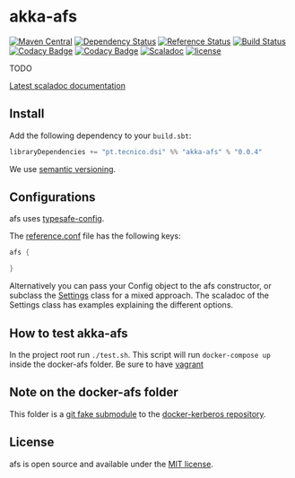 # akka-afs
[![Maven Central](https://maven-badges.herokuapp.com/maven-central/pt.tecnico.dsi/akka-afs_2.11/badge.svg?maxAge=604800)](https://maven-badges.herokuapp.com/maven-central/pt.tecnico.dsi/akka-afs_2.11)
[![Dependency Status](https://www.versioneye.com/java/pt.tecnico.dsi:akka-afs_2.11/badge.svg?style=plastic&maxAge=604800)](https://www.versioneye.com/java/pt.tecnico.dsi:akka-afs_2.11)
[![Reference Status](https://www.versioneye.com/java/pt.tecnico.dsi:akka-afs_2.11/reference_badge.svg?style=plastic&maxAge=604800)](https://www.versioneye.com/java/pt.tecnico.dsi:akka-afs_2.11/references)
[![Build Status](https://travis-ci.org/ist-dsi/akka-afs.svg?branch=master&style=plastic&maxAge=604800)](https://travis-ci.org/ist-dsi/akka-afs)
[![Codacy Badge](https://api.codacy.com/project/badge/coverage/86c0c6234ba04d32bd41c6b5cd51d4a3)](https://www.codacy.com/app/IST-DSI/akka-afs)
[![Codacy Badge](https://api.codacy.com/project/badge/grade/86c0c6234ba04d32bd41c6b5cd51d4a3)](https://www.codacy.com/app/IST-DSI/akka-afs)
[![Scaladoc](http://javadoc-badge.appspot.com/pt.tecnico.dsi/akka-afs_2.11.svg?label=scaladoc&style=plastic&maxAge=604800)](https://ist-dsi.github.io/akka-afs/latest/api/#pt.tecnico.dsi.akka-afs.package)
[![license](http://img.shields.io/:license-MIT-blue.svg)](LICENSE)

TODO

[Latest scaladoc documentation](http://ist-dsi.github.io/akka-afs/latest/api/)

## Install
Add the following dependency to your `build.sbt`:
```sbt
libraryDependencies += "pt.tecnico.dsi" %% "akka-afs" % "0.0.4"
```
We use [semantic versioning](http://semver.org).


## Configurations
afs uses [typesafe-config](https://github.com/typesafehub/config).

The [reference.conf](src/main/resources/reference.conf) file has the following keys:
```scala
afs {

}
```


Alternatively you can pass your Config object to the afs constructor, or subclass the
[Settings](https://ist-dsi.github.io/afs/latest/api/#pt.tecnico.dsi.afs.Settings) class for a mixed approach.
The scaladoc of the Settings class has examples explaining the different options.

## How to test akka-afs
In the project root run `./test.sh`. This script will run `docker-compose up` inside the docker-afs folder.
Be sure to have [vagrant](https://www.vagrantup.com/)


## Note on the docker-afs folder
This folder is a [git fake submodule](http://debuggable.com/posts/git-fake-submodules:4b563ee4-f3cc-4061-967e-0e48cbdd56cb)
to the [docker-kerberos repository](https://github.com/ist-dsi/docker-afs).

## License
afs is open source and available under the [MIT license](LICENSE).
